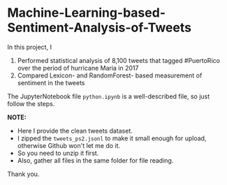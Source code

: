 # Machine-Learning-based-Sentiment-Analysis-of-Tweets
  
In this project, I  
  1) Performed statistical analysis of 8,100 tweets that tagged #PuertoRico over the period of hurricane Maria in 2017  
  2) Compared Lexicon- and RandomForest- based measurement of sentiment in the tweets  
  
The JupyterNotebook file `python.ipynb` is a well-described file, so just follow the steps.  
  
**NOTE:** 
  + Here I provide the clean tweets dataset.  
  + I zipped the `tweets_ps2.jsonl` to make it small enough for upload, otherwise Github won't let me do it.  
  + So you need to unzip it first.   
  + Also, gather all files in the same folder for file reading.  
  
Thank you.
